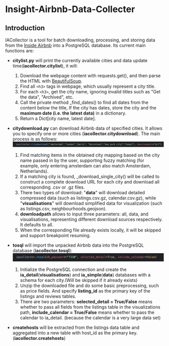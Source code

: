 # Insight-Airbnb-Data-Collecter

## Introduction

IACollector is a tool for batch downloading, processing, and storing data from the [Inside Airbnb](http://insideairbnb.com/) into a PostgreSQL database. Its current main functions are:

- **citylist.py** will print the currently available cities and data update time(**iacollector.citylist**), it will:

  1. Download the webpage content with requests.get(), and then parse the HTML with [BeautifulSoup](https://pypi.org/project/beautifulsoup4/).
  2. Find all `<h3>` tags in webpage, which usually represent a city title.
  3. For each `<h3>`, get the city name, ignoring invalid titles such as "Get the data", "Archived", etc.
  4. Call the private method _find_dates() to find all dates from the content below the title, If the city has dates, store the city and the **maximum date (i.e. the latest data)** in a dictionary.
  5. Return a Dict[city name, latest date].
- **citydownload.py** can download Airbnb data of specified cities. It allows you to specify one or more cities (**iacollector.citydownload**). The main process is as follows:
  ![1751355218942](image/README/1751355218942.png)

  1. Find matching items in the obtained city mapping based on the city name passed in by the user, supporting fuzzy matching (for example, only entering amsterdam can also match Amsterdam, Netherlands).
  2. If a matching city is found, _download_single_city() will be called to construct a complete download URL for each city and download all corresponding .csv or .gz files.
  3. There two types of download: "**data**" will download detailed compressed data (such as listings.csv.gz, calendar.csv.gz), while "**visualisations**" will download simplified data for visualization (such as listings.csv, neighbourhoods.geojson).
  4. **downloadpath** allows to input three parameters: all, data, and visualisations, representing different download sources respectively. It defaults to all.
  5. When the corresponding file already exists locally, it will be skipped and support breakpoint resuming.
- **tosql** will import the unpacked Airbnb data into the PostgreSQL database (**iacollector.tosql**):
  ![1751358757136](image/README/1751358757136.png)

  1. Initialize the PostgreSQL connection and create the **ia_detail**(**visualisations**) and **ia_simple**(**data**) databases with a schema for each city.(Will be skipped if it already exists)
  2. Unzip the downloaded file and do some basic preprocessing, such as price fields. And specify **listing_id** as the primary key of the listings and reviews tables.
  3. There are two parameters: **selected_detail = True/False** means whether to pass all fields from the listings table in the visualizations path, **include_calendar = True/False** means whether to pass the calendar to ia_detail. (because the calendar is a very large data set)
- **createhosts** will be extracted from the listings data table and aggregated into a new table with host_id as the primary key.(**iacollector.createhosts**)

